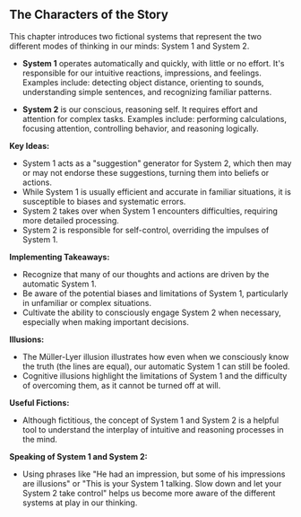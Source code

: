 ##  The Characters of the Story 

This chapter introduces two fictional systems that represent the two different modes of thinking in our minds: System 1 and System 2. 

* **System 1** operates automatically and quickly, with little or no effort. It's responsible for our intuitive reactions, impressions, and feelings. Examples include: detecting object distance, orienting to sounds, understanding simple sentences, and recognizing familiar patterns.

* **System 2** is our conscious, reasoning self. It requires effort and attention for complex tasks.  Examples include: performing calculations, focusing attention, controlling behavior, and reasoning logically.

 **Key Ideas:**

* System 1 acts as a "suggestion" generator for System 2, which then may or may not endorse these suggestions, turning them into beliefs or actions. 
* While System 1 is usually efficient and accurate in familiar situations, it is susceptible to biases and systematic errors.
* System 2 takes over when System 1 encounters difficulties, requiring more detailed processing.
* System 2 is responsible for self-control, overriding the impulses of System 1.

**Implementing Takeaways:**

* Recognize that many of our thoughts and actions are driven by the automatic System 1.
* Be aware of the potential biases and limitations of System 1, particularly in unfamiliar or complex situations.
* Cultivate the ability to consciously engage System 2 when necessary, especially when making important decisions. 

 **Illusions:**

* The Müller-Lyer illusion illustrates how even when we consciously know the truth (the lines are equal), our automatic System 1 can still be fooled.
* Cognitive illusions highlight the limitations of System 1 and the difficulty of overcoming them, as it cannot be turned off at will.

**Useful Fictions:**

* Although fictitious, the concept of System 1 and System 2 is a helpful tool to understand the interplay of intuitive and reasoning processes in the mind. 

 **Speaking of System 1 and System 2:**

* Using phrases like "He had an impression, but some of his impressions are illusions" or "This is your System 1 talking. Slow down and let your System 2 take control" helps us become more aware of the different systems at play in our thinking.